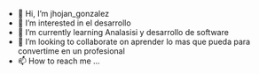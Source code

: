 - 👋 Hi, I’m jhojan_gonzalez
- 👀 I’m interested in el desarrollo 
- 🌱 I’m currently learning Analasisi y desarrollo de software
- 💞️ I’m looking to collaborate on aprender lo mas que pueda para convertime en un profesional
- 📫 How to reach me ...

<!---
Fiutwer09/Fiutwer09 is a ✨ special ✨ repository because its `README.md` (this file) appears on your GitHub profile.
You can click the Preview link to take a look at your changes.
--->
